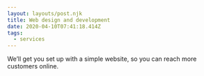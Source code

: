 ```yaml
---
layout: layouts/post.njk
title: Web design and development
date: 2020-04-10T07:41:18.414Z
tags:
  - services
---
```

We’ll get you set up with a simple website, so you can reach more customers online.
